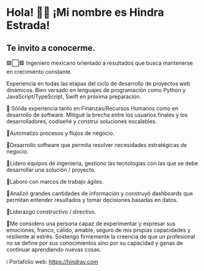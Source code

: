 
<!--
![banner](https://scontent.fmex22-1.fna.fbcdn.net/v/t1.15752-9/198774788_2927981837521160_8688981573201481476_n.png?_nc_cat=110&ccb=1-3&_nc_sid=ae9488&_nc_ohc=K3ZE98t3R_AAX-a2s__&_nc_ht=scontent.fmex22-1.fna&oh=624310e5e79ed3da262b62287c0faf03&oe=60E5A3CA)-->

# Hola! 👋🏼 ¡Mi nombre es Hindra Estrada!

## Te invito a conocerme.

🟩⬜🟥 Ingeniero mexicano orientado a resultados que busca mantenerse en crecimiento constante.

Experiencia en todas las etapas del ciclo de desarrollo de proyectos web dinámicos. Bien versado en lenguajes de programación como Python y JavaScript/TypeScript, Swift en próxima preparación. 

🚀 Sólida experiencia tanto en Finanzas/Recursos Humanos como en desarrollo de software. Mitigué la brecha entre los usuarios finales y los desarrolladores, codiseñé y construí soluciones escalables.

🔹Automatizo procesos y flujos de negocio.

🔹Desarrollo software que permita resolver necesidades estratégicas de negocio.

🔹Lídero equipos de ingeniería, gestiono las tecnologías con las que se debe desarrollar una solución / proyecto.

🔹Laboro con marcos de trabajo ágiles.

🔹Analizó grandes cantidades de información y construyó dashboards que permitan entender resultados y tomar decisiones basadas en datos.

🔹Liderazgo constructivo / directivo.

🔋Me considero una persona capaz de experimentar y expresar sus emociones, franco, cálido, amable, seguro de mis propias capacidades y resiliente al estrés.
Sostengo firmemente la creencia de que un profesional no se define por sus conocimientos sino por su capacidad y ganas de continuar aprendiendo nuevas cosas. 

ℹ Portafolio web: https://hindrav.com

